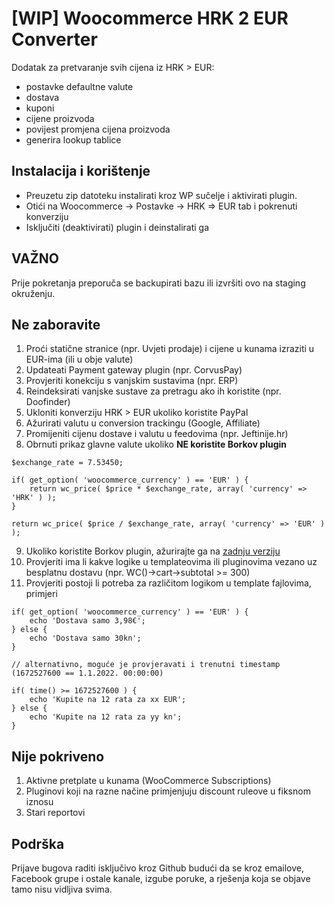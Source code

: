 # [WIP] Woocommerce HRK 2 EUR Converter

Dodatak za pretvaranje svih cijena iz HRK > EUR:
- postavke defaultne valute
- dostava
- kuponi
- cijene proizvoda
- povijest promjena cijena proizvoda
- generira lookup tablice

## Instalacija i korištenje
- Preuzetu zip datoteku instalirati kroz WP sučelje i aktivirati plugin.
- Otići na Woocommerce -> Postavke -> HRK => EUR tab i pokrenuti konverziju
- Isključiti (deaktivirati) plugin i deinstalirati ga

## VAŽNO

Prije pokretanja preporuča se backupirati bazu ili izvršiti ovo na staging okruženju.

## Ne zaboravite
1. Proći statične stranice (npr. Uvjeti prodaje) i cijene u kunama izraziti u EUR-ima (ili u obje valute)
2. Updateati Payment gateway plugin (npr. CorvusPay)
3. Provjeriti konekciju s vanjskim sustavima (npr. ERP)
4. Reindeksirati vanjske sustave za pretragu ako ih koristite (npr. Doofinder)
5. Ukloniti konverziju HRK > EUR ukoliko koristite PayPal
6. Ažurirati valutu u conversion trackingu (Google, Affiliate)
7. Promijeniti cijenu dostave i valutu u feedovima (npr. Jeftinije.hr)
8. Obrnuti prikaz glavne valute ukoliko **NE koristite Borkov plugin**

```
$exchange_rate = 7.53450;

if( get_option( 'woocommerce_currency' ) == 'EUR' ) {
    return wc_price( $price * $exchange_rate, array( 'currency' => 'HRK' ) );
}

return wc_price( $price / $exchange_rate, array( 'currency' => 'EUR' ) );
```

9. Ukoliko koristite Borkov plugin, ažurirajte ga na [zadnju verziju](https://media-x.hr/woocommerce-prikaz-informativne-cijene-u-eurima/#hrk-eur-3)
10. Provjeriti ima li kakve logike u templateovima ili pluginovima vezano uz besplatnu dostavu (npr. WC()->cart->subtotal >= 300)
11. Provjeriti postoji li potreba za različitom logikom u template fajlovima, primjeri

```
if( get_option( 'woocommerce_currency' ) == 'EUR' ) {
    echo 'Dostava samo 3,98€';
} else {
    echo 'Dostava samo 30kn';
}

// alternativno, moguće je provjeravati i trenutni timestamp (1672527600 == 1.1.2022. 00:00:00)

if( time() >= 1672527600 ) {
    echo 'Kupite na 12 rata za xx EUR';
} else {
    echo 'Kupite na 12 rata za yy kn';
}
```

## Nije pokriveno
1. Aktivne pretplate u kunama (WooCommerce Subscriptions)
2. Pluginovi koji na razne načine primjenjuju discount ruleove u fiksnom iznosu
3. Stari reportovi

## Podrška
Prijave bugova raditi isključivo kroz Github budući da se kroz emailove, Facebook grupe i ostale kanale, izgube poruke, a rješenja koja se objave tamo nisu vidljiva svima.
